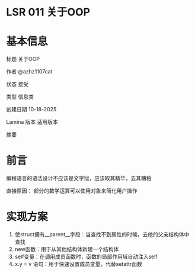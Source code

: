 # LSR 011 关于OOP

# 基本信息

标题 关于OOP

作者 @azhz1107cat

状态 接受

类型 信息类

创建日期 10-18-2025

Lamina 版本 适用版本

摘要

# 前言
编程语言的语法设计不应该是文字狱，应该取其精华，去其糟粕

直接原因：
部分的数学运算可以使用对象来简化用户操作

# 实现方案
1. 使struct拥有__parent__字段：当查找不到属性的时候，去他的父亲结构体中查找
2. new函数：用于从其他结构体新建一个结构体
3. self变量：在调用成员函数时，函数的局部作用域自动注入self
4. x.y = v 语句：用于快速设置成员变量，代替setattr函数



